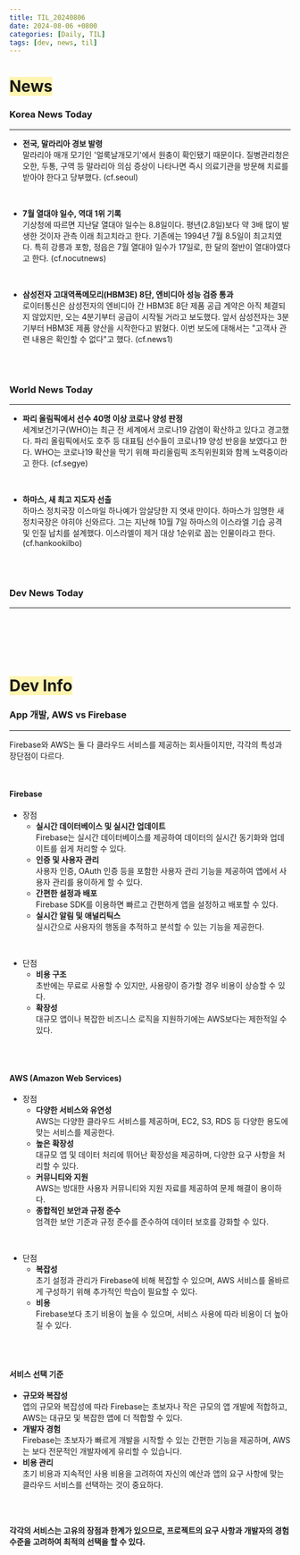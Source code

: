 ```yaml
---
title: TIL_20240806
date: 2024-08-06 +0800
categories: [Daily, TIL]
tags: [dev, news, til] 
---
```

# <span style="background-color:#fff5b1"> News </span>
### Korea News Today
---

- **전국, 말라리아 경보 발령**
    <br/>말라리아 매개 모기인 '얼룩날개모기'에서 원충이 확인됐기 때문이다. 질병관리청은 오한, 두통, 구역 등 말라리아 의심 증상이 나타나면 즉시 의료기관을 방문해 치료를 받아야 한다고 당부했다. (cf.seoul)

<br/>

- **7월 열대야 일수, 역대 1위 기록**
    <br/>기상청에 따르면 지난달 열대야 일수는 8.8일이다. 평년(2.8일)보다 약 3배 많이 발생한 것이자 관측 이래 최고치라고 한다. 기존에는 1994년 7월 8.5일이 최고치였다. 특히 강릉과 포항, 정읍은 7월 열대야 일수가 17일로, 한 달의 절반이 열대야였다고 한다. (cf.nocutnews)

<br/>

- **삼성전자 고대역폭메모리(HBM3E) 8단, 엔비디아 성능 검증 통과**
    <br/>로이터통신은 삼성전자의 엔비디아 간 HBM3E 8단 제품 공급 계약은 아직 체결되지 않았지만, 오는 4분기부터 공급이 시작될 거라고 보도했다. 앞서 삼성전자는 3분기부터 HBM3E 제품 양산을 시작한다고 밝혔다. 이번 보도에 대해서는 "고객사 관련 내용은 확인할 수 없다"고 했다. (cf.news1)

<br/><br/>

### World News Today
---

- **파리 올림픽에서 선수 40명 이상 코로나 양성 판정**
    <br/>세계보건기구(WHO)는 최근 전 세계에서 코로나19 감염이 확산하고 있다고 경고했다. 파리 올림픽에서도 호주 등 대표팀 선수들이 코로나19 양성 반응을 보였다고 한다. WHO는 코로나19 확산을 막기 위해 파리올림픽 조직위원회와 함께 노력중이라고 한다. (cf.segye)

<br/>

- **하마스, 새 최고 지도자 선출**
    <br/>하마스 정치국장 이스마일 하나예가 암살당한 지 엿새 만이다. 하마스가 임명한 새 정치국장은 야히야 신와르다. 그는 지난해 10월 7일 하마스의 이스라엘 기습 공격 및 인질 납치를 설계했다. 이스라엘이 제거 대상 1순위로 꼽는 인물이라고 한다. (cf.hankookilbo)

<br/><br/>

### Dev News Today
---



<br/><br/><br/><br/>

# <span style="background-color:#fff5b1"> Dev Info </span>
### App 개발, AWS vs Firebase
---
Firebase와 AWS는 둘 다 클라우드 서비스를 제공하는 회사들이지만, 각각의 특성과 장단점이 다르다.

<br/>

#### Firebase
- 장점
  - **실시간 데이터베이스 및 실시간 업데이트** <br/>Firebase는 실시간 데이터베이스를 제공하여 데이터의 실시간 동기화와 업데이트를 쉽게 처리할 수 있다.
  - **인증 및 사용자 관리** <br/>사용자 인증, OAuth 인증 등을 포함한 사용자 관리 기능을 제공하여 앱에서 사용자 관리를 용이하게 할 수 있다.
  - **간편한 설정과 배포** <br/>Firebase SDK를 이용하면 빠르고 간편하게 앱을 설정하고 배포할 수 있다.
  - **실시간 알림 및 애널리틱스** <br/> 실시간으로 사용자의 행동을 추적하고 분석할 수 있는 기능을 제공한다.

<br/>

- 단점
  - **비용 구조** <br/>초반에는 무료로 사용할 수 있지만, 사용량이 증가할 경우 비용이 상승할 수 있다.
  - **확장성** <br/>대규모 앱이나 복잡한 비즈니스 로직을 지원하기에는 AWS보다는 제한적일 수 있다.

<br/><br/>

#### AWS (Amazon Web Services)
- 장점
  - **다양한 서비스와 유연성** <br/>AWS는 다양한 클라우드 서비스를 제공하며, EC2, S3, RDS 등 다양한 용도에 맞는 서비스를 제공한다.
  - **높은 확장성** <br/>대규모 앱 및 데이터 처리에 뛰어난 확장성을 제공하며, 다양한 요구 사항을 처리할 수 있다.
  - **커뮤니티와 지원** <br/>AWS는 방대한 사용자 커뮤니티와 지원 자료를 제공하여 문제 해결이 용이하다.
  - **종합적인 보안과 규정 준수** <br/>엄격한 보안 기준과 규정 준수를 준수하여 데이터 보호를 강화할 수 있다.

<br/>

- 단점
  - **복잡성** <br/>초기 설정과 관리가 Firebase에 비해 복잡할 수 있으며, AWS 서비스를 올바르게 구성하기 위해 추가적인 학습이 필요할 수 있다.
  - **비용** <br/>Firebase보다 초기 비용이 높을 수 있으며, 서비스 사용에 따라 비용이 더 높아질 수 있다.

<br/><br/>

#### 서비스 선택 기준
- **규모와 복잡성** <br/>앱의 규모와 복잡성에 따라 Firebase는 초보자나 작은 규모의 앱 개발에 적합하고, AWS는 대규모 및 복잡한 앱에 더 적합할 수 있다.
- **개발자 경험** <br/>Firebase는 초보자가 빠르게 개발을 시작할 수 있는 간편한 기능을 제공하며, AWS는 보다 전문적인 개발자에게 유리할 수 있습니다.
- **비용 관리** <br/>초기 비용과 지속적인 사용 비용을 고려하여 자신의 예산과 앱의 요구 사항에 맞는 클라우드 서비스를 선택하는 것이 중요하다.

<br/><br/>

**각각의 서비스는 고유의 장점과 한계가 있으므로, 프로젝트의 요구 사항과 개발자의 경험 수준을 고려하여 최적의 선택을 할 수 있다.**
